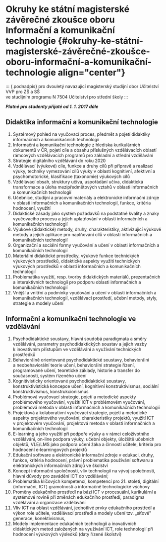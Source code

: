 # **Okruhy ke státní magisterské závěrečné zkoušce oboru Informační a komunikační** **technologie** {#okruhy-ke-státní-magisterské-závěrečné-zkoušce-oboru-informační-a-komunikační-technologie align="center"}

::: {.podnadpis}
pro dvouletý navazující magisterský studijní obor Učitelství VVP pro ZŠ
a SŠ\
ve studijním programu N 7504 Učitelství pro střední školy
:::

***Platné pro studenty přijaté od 1. 1. 2017 dále***

## **Didaktika informační a komunikační technologie**

1.  Systémový pohled na vyučovací proces, předmět a pojetí didaktiky
    informačních a komunikačních technologií
2.  Informační a komunikační technologie z hlediska kurikulárních
    dokumentů v ČR, pojetí cíle a obsahu příslušných vzdělávacích
    oblastí rámcových vzdělávacích programů pro základní a střední
    vzdělávání
3.  Strategie digitálního vzdělávání do roku 2020
4.  Vzdělávací (výukové) cíle, funkce a druhy cílů při přípravě a
    realizaci výuky, techniky vymezování cílů výuky v oblasti
    kognitivní, afektivní a psychomotorické, klasifikace (taxonomie)
    výukových cílů 
5.  Vzdělávací obsah, struktury učiva, uspořádání učiva, didaktická
    transformace a úloha mezipředmětových vztahů v oblasti informačních
    a komunikačních technologií
6.  Učebnice, studijní a pracovní materiály a elektronické informační
    zdroje v oblasti informačních a komunikačních technologií, funkce,
    kritéria hodnocení, využití
7.  Didaktické zásady jako systém požadavků na podstatné kvality a znaky
    vyučovacího procesu a jejich uplatňování v oblasti informačních a
    komunikačních technologií
8.  Výukové (didaktické) metody, druhy, charakteristiky, aktivizující
    výukové metody a jejich aplikace pro naplňování cílů v oblasti
    informačních a komunikačních technologií
9.  Organizační a sociální formy vyučování a učení v oblasti
    informačních a komunikačních technologií
10. Materiální didaktické prostředky, výukové funkce technických
    výukových prostředků, didaktické aspekty využití technických
    výukových prostředků v oblasti informačních a komunikačních
    technologií
11. Problematika využití, resp. tvorby didaktických materiálů,
    prezentačních a interaktivních technologií pro podporu oblasti
    informačních a komunikačních technologií 
12. Vnější a vnitřní a podmínky vyučování a učení v oblasti informačních
    a komunikačních technologií, vzdělávací prostředí, učební metody,
    styly, strategie a modely učení

## **Informační a komunikační technologie ve vzdělávání**

1.  Psychodidaktické soustavy, hlavní soudobá paradigmata a směry
    vzdělávání, parametry psychodidaktických soustav a jejich vazby
    k inovativním přístupům ve vzdělávání a využívání technických
    prostředků
2.  Behaviorálně orientované psychodidaktické soustavy, behaviorální
    a neobehaviorální teorie učení, behaviorální strategie řízení,
    programované učení, teoretické základy, historie a transfer do
    současnosti, systém řízeného učení
3.  Kognitivisticky orientované psychodidaktické soustavy,
    konstruktivistická koncepce učení, kognitivní konstruktivismus,
    sociální konstruktivismus, konstrukcionismus
4.  Problémová vyučovací strategie, pojetí a metodické aspekty
    problémového vyučování, využití ICT v problémovém vyučování,
    problémová metoda v oblasti informačních a komunikačních technologií
5.  Projektová a kolaborativní vyučovací strategie, pojetí a metodické
    aspekty projektového vyučování, charakteristiky projektů, využití
    ICT v projektovém vyučování, projektová metoda v oblasti
    informačních a komunikačních technologií
6.  E-learning a jeho využití při podpoře výuky a v rámci celoživotního
    vzdělávání, on-line podpora výuky, učební objekty, úložiště učebních
    objektů, VLE/LMS jako podpora učení žáka a činností učitele,
    kritéria pro hodnocení e‑learningových projektů
7.  Edukační software a elektronické informační zdroje v edukaci, druhy,
    funkce, kritéria hodnocení, právní problematika používání softwaru a
    elektronických informačních zdrojů ve školství
8.  Koncept informační společnosti, vliv technologií na vývoj
    společnosti, hlavní důvody pro zavádění ICT do vzdělávání;
9.  Problematika klíčových kompetencí, kompetencí pro 21. století,
    digitální (informační, ICT) gramotnosti a informačně technologické
    výchovy
10. Proměny edukačního prostředí na bázi ICT v procesuální, kurikulární
    a systémové rovině při změnách edukačního prostředí, paradigma
    vzdělávání a organizace vzdělávání
11. Vliv ICT na oblast vzdělávání, jednotlivé prvky edukačního prostředí
    a výkon role učitele, vzdělávací prostředí a modely učení tzv.
    „síťové" generace, konektivismus,
12. Modely implementace edukačních technologií a inovativních
    didaktických metod založených na využívání ICT, role technologií při
    hodnocení výukových výsledků (daty řízené školství)
